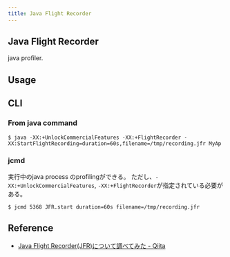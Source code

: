 ```yaml
---
title: Java Flight Recorder
---
```


## Java Flight Recorder
java profiler.

## Usage

## CLI

### From java command

```
$ java -XX:+UnlockCommercialFeatures -XX:+FlightRecorder -XX:StartFlightRecording=duration=60s,filename=/tmp/recording.jfr MyAp
```

### jcmd
実行中のjava process のprofilingができる。
ただし、`-XX:+UnlockCommercialFeatures`, `-XX:+FlightRecorder`が指定されている必要がある。


```
$ jcmd 5368 JFR.start duration=60s filename=/tmp/recording.jfr
```


## Reference
* [Java Flight Recorder(JFR)について調べてみた - Qiita](https://qiita.com/ohsoko-hiroshi/items/66825c8f3e2fdbe697c4)
